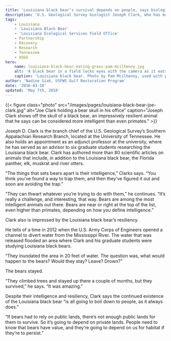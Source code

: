 ```yaml
---
title: 'Louisiana black bear’s survival depends on people, says biologist'
description: 'U.S. Geological Survey biologist Joseph Clark, who has many years’ experience researching various wild animals, is impressed by the Louisiana black bear’s intelligence and natural resilience.'
tags:
    - Louisiana
    - 'Louisiana Black Bear'
    - 'Louisiana Ecological Services Field Office'
    - Partnership
    - Recovery
    - Research
    - Tennessee
    - USGS
hero:
    name: louisiana-black-bear-eating-grass-pam-mcilhenny.jpg
    alt: 'A black bear in a field locks eyes with the camera as it eats grassy vegetation.'
    caption: 'Louisiana black bear. Photo by Pam Mcilhenny, used with permission.'
author: 'Nadine Siak, USFWS Gulf Restoration Program'
date: '2016-03-10'
updated: 'May 7th, 2018'
---
```


{{< figure class="photo" src="/images/pages/louisiana-black-bear-joe-clark.jpg" alt="Joe Clark holding a bear skull in his office" caption="Joseph Clark shows off the skull of a black bear, an impressively resilient animal that he says can be considered more intelligent than even primates." >}}

Joseph D. Clark is the branch chief of the U.S. Geological Survey’s Southern Appalachian Research Branch, located at the University of Tennessee. He also holds an appointment as an adjunct professor at the university, where he has served as an advisor to six graduate students researching the Louisiana black bear. Clark has authored more than 80 scientific articles on animals that include, in addition to the Louisiana black bear, the Florida panther, elk, muskrat and river otters.

“The things that sets bears apart is their intelligence,” Clarks says. “You think you’ve found a way to trap them, and then they’ve figured it out and soon are avoiding the trap.”

“They can thwart whatever you’re trying to do with them,” he continues. “It’s really a challenge, and interesting, that way. Bears are among the most intelligent animals out there. Bears are near or right at the top of the list, even higher than primates, depending on how you define intelligence.”

Clark also is impressed by the Louisiana black bear’s resiliency.

He tells of a time in 2012 when the U.S. Army Corps of Engineers opened a channel to divert water from the Mississippi River. The water that was released flooded an area where Clark and his graduate students were studying Louisiana black bears.

“They inundated the area in 20 feet of water. The question was, what would happen to the bears? Would they stay? Leave? Drown?”

The bears stayed.

“They climbed trees and stayed up there a couple of months, but they survived,” he says. “It was amazing.”

Despite their intelligence and resiliency, Clark says the continued existence of the Louisiana black bear “is all going to boil down to people, as it always does.”

“If bears had to rely on public lands, there’s not enough public lands for them to survive. So it’s going to depend on private lands. People need to know that bears have value, and they’re going to depend on us for habitat if they’re to persist.”
